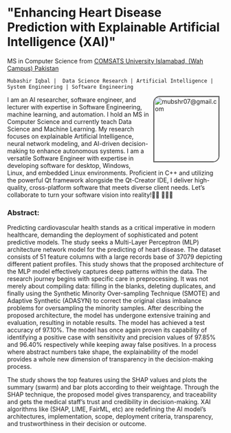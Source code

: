 # "Enhancing Heart Disease Prediction with Explainable Artificial Intelligence (XAI)"
  MS in Computer Science from [COMSATS University Islamabad, (Wah Campus) Pakistan](https://cuiwah.edu.pk/) 

	Mubashir Iqbal |  Data Science Research | Artificial Intelligence | System Engineering | Software Engineering

<img src="https://avatars.githubusercontent.com/u/34352213?v=4" width="150" height="150" alt="mubshr07@gmail.com" align="right" style="margin-left:10px;margin-right:10px;   border: 2px solid #555; border-top-left-radius:15px; border-bottom-right-radius:15px; ">
I am an AI researcher, software engineer, and lecturer with expertise in Software Engineering, machine learning, and automation. I hold an MS in Computer Science and currently teach Data Science and Machine Learning. My research focuses on explainable Artificial Intelligence, neural network modeling, and AI-driven decision-making to enhance autonomous systems. I am a versatile Software Engineer with expertise in developing software for desktop, Windows, Linux, and embedded Linux environments. Proficient in C++ and utilizing the powerful Qt framework alongside the Qt-Creator IDE, I deliver high-quality, cross-platform software that meets diverse client needs. Let’s collaborate to turn your software vision into reality!👨🏻‍ 👨🏻‍💻


### Abstract:

Predicting cardiovascular health stands as a critical imperative in modern healthcare, demanding the deployment of sophisticated and potent predictive models. The study seeks a Multi-Layer Perceptron (MLP) architecture network model for the predicting of heart disease. The dataset consists of 51 feature columns with a large records base of 37079 depicting different patient profiles. This study shows that the proposed architecture of the MLP model effectively captures deep patterns within the data. The research journey begins with specific care in preprocessing. It was not merely about compiling data: filling in the blanks, deleting duplicates, and finally using the Synthetic Minority Over-sampling Technique (SMOTE) and Adaptive Synthetic (ADASYN) to correct the original class imbalance problems for oversampling the minority samples. After describing the proposed architecture, the model has undergone extensive training and evaluation, resulting in notable results. The model has achieved a test accuracy of 97.10%. The model has once again proven its capability of identifying a positive case with sensitivity and precision values of 97.85% and 96.40% respectively while keeping away false positives. In a process where abstract numbers take shape, the explainability of the model provides a whole new dimension of transparency in the decision-making process.

The study shows the top features using the SHAP values and plots the summary (swarm) and bar plots according to their weightage. Through the SHAP technique, the proposed model gives transparency, and traceability and gets the medical staff’s trust and credibility in decision-making. XAI algorithms like (SHAP, LIME, FairML, etc) are redefining the AI model’s architectures, implementation, scope, deployment criteria, transparency, and trustworthiness in their decision or outcome.


